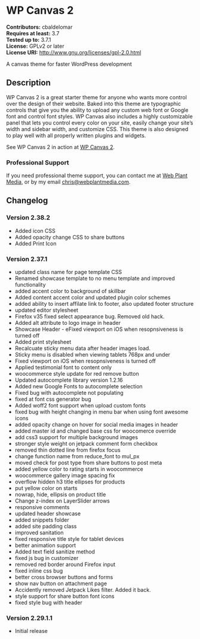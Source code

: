 # WP Canvas 2 #

**Contributors:** cbaldelomar  
**Requires at least:** 3.7  
**Tested up to:** 3.7.1  
**License:** GPLv2 or later  
**License URI:** http://www.gnu.org/licenses/gpl-2.0.html  

A canvas theme for faster WordPress development

## Description ##

WP Canvas 2 is a great starter theme for anyone who wants more control over the design of their website. Baked into this theme are typographic controls that give you the ability to upload any custom web font or Google font and control font styles. WP Canvas also includes a highly customizable panel that lets you control every color on your site, easily change your site’s width and sidebar width, and customize CSS. This theme is also designed to play well with all properly written plugins and widgets.

See WP Canvas 2 in action at [WP Canvas 2](http://webplantmedia.com/starter-themes/wpcanvas2/).

### Professional Support

If you need professional theme support, you can contact me at [Web Plant Media](http://webplantmedia.com/contact/), or by my email chris@webplantmedia.com.

## Changelog ##

### Version 2.38.2

* Added icon CSS
* Added opacity change CSS to share buttons
* Added Print Icon

### Version 2.37.1

* updated class name for page template CSS
* Renamed showcase template to no menu template and improved functionality
* added accent color to background of skillbar
* Added content accent color and updated plugin color schemes
* added ability to insert affilate link to footer, also updated footer structure
* updated editor stylesheet
* Firefox v35 fixed select appearance bug. Removed old hack.
* Added alt attribute to logo image in header
* Showcase Header - eFixed viewport on iOS when resopnsiveness is turned off
* Added print stylesheet
* Recalcuate sticky menu data after header images load.
* Sticky menu is disabled when viewing tablets 768px and under
* Fixed viewport on iOS when resopnsiveness is turned off
* Applied testimonial font to content only
* woocommerce style update for red remove button
* Updated autocomplete library version 1.2.16
* Added new Google Fonts to autocomplete selection
* Fixed bug with autocomplete not populating
* fixed at font css generator bug
* Added woff2 font support when upload custom fonts
* fixed bug with height changing in menu bar when using font awesome icons
* added opacity change on hover for social media images in header
* added master id and changed base css for woocomerce override
* add css3 support for multiple background images
* stronger style weight on jetpack comment form checkbox
* removed thin dotted line from firefox focus
* change function name from reduce_font to mul_px
* moved check for post type from share buttons to post meta
* added yellow color to rating starts in woocommerce
* woocommerce gallery image spacing fix
* overflow hidden h3 title ellipses for products
* put yellow color on starts
* nowrap, hide, ellipsis on product title
* Change z-index on LayerSlider arrows
* responsive comments
* updated header showcase
* added snippets folder
* added site padding class
* improved sanitation
* fixed responsive title style for tablet devices
* better animation support
* Added text field sanitize method
* fixed js bug in customizer
* removed red border around Firefox input
* fixed inline css bug
* better cross browser buttons and forms
* show nav button on attachment page
* Accidently removed Jetpack Likes filter. Added it back.
* style support for share button font icons
* fixed style bug with header

### Version 2.29.1.1

* Initial release
